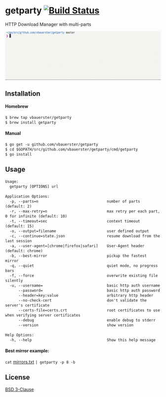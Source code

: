 # getparty [![Build Status](https://travis-ci.org/vbauerster/getparty.svg?branch=master)](https://travis-ci.org/vbauerster/getparty)

HTTP Download Manager with multi-parts

![showcase](showcase.gif)

## Installation

#### Homebrew

```
$ brew tap vbauerster/getparty
$ brew install getparty
```

#### Manual

```
$ go get -u github.com/vbauerster/getparty
$ cd $GOPATH/src/github.com/vbauerster/getparty/cmd/getparty
$ go install
```

## Usage

```
Usage:
  getparty [OPTIONS] url

Application Options:
  -p, --parts=n                               number of parts (default: 2)
  -r, --max-retry=n                           max retry per each part, 0 for infinite (default: 10)
  -t, --timeout=sec                           context timeout (default: 15)
  -o, --output=filename                       user defined output
  -c, --continue=state.json                   resume download from the last session
  -a, --user-agent=[chrome|firefox|safari]    User-Agent header (default: chrome)
  -b, --best-mirror                           pickup the fastest mirror
  -q, --quiet                                 quiet mode, no progress bars
  -f, --force                                 overwrite existing file silently
  -u, --username=                             basic http auth username
      --password=                             basic http auth password
      --header=key:value                      arbitrary http header
      --no-check-cert                         don't validate the server's certificate
      --certs-file=certs.crt                  root certificates to use when verifying server certificates
      --debug                                 enable debug to stderr
      --version                               show version

Help Options:
  -h, --help                                  Show this help message
```

#### Best mirror example:

`cat` [mirrors.txt](https://github.com/vbauerster/getparty/blob/master/mirrors.txt) `| getparty -p 8 -b`

## License

[BSD 3-Clause](https://opensource.org/licenses/BSD-3-Clause)
